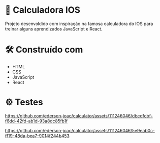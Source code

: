 # :rocket: Calculadora IOS
Projeto desenvoldido com inspiração na famosa calculadora do IOS para treinar alguns aprendizados JavaScript e React.

# :hammer_and_wrench: Construído com
* HTML
* CSS 
* JavaScript
* React

# :gear: Testes

https://github.com/ederson-joao/calculator/assets/111246046/dbcdfcbf-f6dd-42fd-ab1d-93a8dc85fb1f

https://github.com/ederson-joao/calculator/assets/111246046/5e9eab0c-ff19-48da-bea7-9014f244b453

